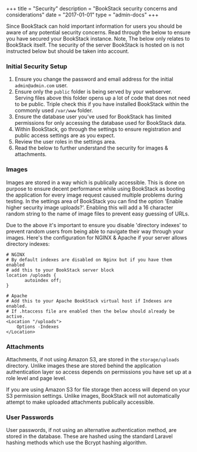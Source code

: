 +++
title = "Security"
description = "BookStack security concerns and considerations"
date = "2017-01-01"
type = "admin-docs"
+++

Since BookStack can hold important information for users you should be aware of any potential security concerns.
Read through the below to ensure you have secured your BookStack instance. Note, The below only
relates to BookStack itself. The security of the server BookStack is hosted on is not
instructed below but should be taken into account.

### Initial Security Setup

1. Ensure you change the password and email address for the initial `admin@admin.com` user.
2. Ensure only the `public` folder is being served by your webserver. Serving files above this folder
opens up a lot of code that does not need to be public. Triple check this if you have installed
BookStack within the commonly used `/var/www` folder.
3. Ensure the database user you've used for BookStack has limited permissions for only accessing
the database used for BookStack data.
4. Within BookStack, go through the settings to ensure registration and public access settings are as you expect.
5. Review the user roles in the settings area.
6. Read the below to further understand the security for images & attachments.

### Images

Images are stored in a way which is publically accessible. This is done on purpose
to ensure decent performance while using BookStack as booting the application for every
image request caused multiple problems during testing. In the settings area of BookStack you can find
the option 'Enable higher security image uploads?'. Enabling this will add a 16 character
random string to the name of image files to prevent easy guessing of URLs.

Due to the above it's important to ensure you disable 'directory indexes' to prevent random
users from being able to navigate their way through your images. Here's the configuration
for NGINX & Apache if your server allows directory indexes:


```
# NGINX
# By default indexes are disabled on Nginx but if you have them enabled
# add this to your BookStack server block
location /uploads {
       autoindex off;
}

# Apache
# Add this to your Apache BookStack virtual host if Indexes are enabled.
# If .htaccess file are enabled then the below should already be active.
<Location "/uploads">
    Options -Indexes
</Location>
```

### Attachments

Attachments, if not using Amazon S3, are stored in the `storage/uploads` directory.
Unlike images these are stored behind the application authentication layer so access
depends on permissions you have set up at a role level and page level.

If you are using Amazon S3 for file storage then access will depend on your S3 permission
settings. Unlike images, BookStack will not automatically attempt to make uploaded attachments
publically accessible.  

### User Passwords

User passwords, if not using an alternative authentication method, are stored in the database.
These are hashed using the standard Laravel hashing methods which use the Bcrypt hashing algorithm.
